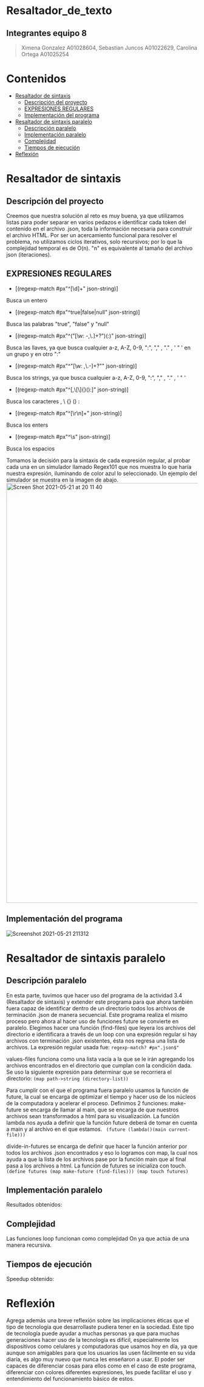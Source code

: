 # Resaltador_de_texto
## Integrantes equipo 8
> Ximena Gonzalez A01028604, Sebastian Juncos A01022629, Carolina Ortega A01025254

# Contenidos

- [Resaltador de sintaxis](#resaltador-de-sintaxis)
    - [Descripción del proyecto](#descripción-del-proyecto)
    - [EXPRESIONES REGULARES](#expresiones-regulares)
    - [Implementación del programa](#implementación-del-programa)
- [Resaltador de sintaxis paralelo](#resaltador-de-sintaxis-paralelo)
    - [Descripción paralelo](#descripción-paralelo)
    - [Implementación paralelo](#implementación-paralelo)
    - [Complejidad](#complejidad)
    - [Tiempos de ejecución](#tiempos-de-ejecución)
- [Reflexión](#reflexión)

# Resaltador de sintaxis

## Descripción del proyecto 
Creemos que nuestra solución al reto es muy buena, ya que utilizamos listas para poder separar en varios pedazos e identificar cada token del contenido en el archivo .json, toda la información necesaria para construir el archivo HTML.
Por ser un acercamiento funcional para resolver el problema, no utilizamos ciclos iterativos, solo recursivos; por lo que la complejidad temporal es de O(n). "n" es equivalente al tamaño del archivo json (iteraciones).


## EXPRESIONES REGULARES
-  [(regexp-match #px"^[\\d]+" json-string)]

 Busca un entero

- [(regexp-match #px"^true|false|null" json-string)]

Busca las palabras "true", "false" y "null"

- [(regexp-match #px"^(\"[\\w: -,\\.]+?\")(:)" json-string)]

Busca las llaves, ya que busca cualquier a-z, A-Z, 0-9, ":", "," , "." , ' " ' en un grupo y en otro ":"

- [(regexp-match #px"^\"[\\w: ,\\.-]+?\"" json-string)]

Busca los strings, ya que busca cualquier a-z, A-Z, 0-9, ":", "," , "." , ' " '

- [(regexp-match #px"^[,\\[\\]{}():]" json-string)]

Busca los caracteres , \\ {} () :

- [(regexp-match #px"^[\r\n]+" json-string)]

Busca los enters

- [(regexp-match #px"^\\s" json-string)]

Busca los espacios

Tomamos la decisión para la sintaxis de cada expresión regular, al probar cada una en un simulador llamado Regex101 que nos muestra lo que haría nuestra expresión, iluminando de color azul lo seleccionado. Un ejemplo del simulador se muestra en la imagen de abajo.
<img width="1102" alt="Screen Shot 2021-05-21 at 20 11 40" src="https://user-images.githubusercontent.com/57368415/119210400-97748a00-ba71-11eb-8db4-27ae4e773a3c.png">

## Implementación del programa 
![Screenshot 2021-05-21 211312](https://user-images.githubusercontent.com/56135009/119211714-65ffbc80-ba79-11eb-9369-d42ce30ed9d0.png)

# Resaltador de sintaxis paralelo

## Descripción paralelo

En esta parte, tuvimos que hacer uso del programa de la actividad 3.4 (Resaltador de sintaxis) y extender este programa para que ahora también fuera capaz de identificar dentro de un directorio todos los archivos de terminación .json de manera secuencial. Este programa realiza el mismo proceso pero ahora al hacer uso de funciones future se convierte en paralelo. Elegimos hacer una función (find-files) que leyera los archivos del directorio e identificara a través de un loop con una expresión regular si hay archivos con terminación .json existentes, ésta nos regresa una lista de archivos. 
La expresión regular usada fue:
```regexp-match? #px".json$"```

values-files funciona como una lista vacía a la que se le irán agregando los archivos encontrados en el directorio que cumplan con la condición dada.
Se uso la siguiente expresión para determinar que se recorriera el directorio:
`(map path->string (directory-list))`

Para cumplir con el que el programa fuera paralelo usamos la función de future, la cual se encarga de optimizar el tiempo y hacer uso de los núcleos de la computadora y acelerar el proceso. 
Definimos 2 funciones:
make-future se encarga de llamar al main, que se encarga de que nuestros archivos sean transformados a html para su visualización. 
La función lambda nos ayuda a definir que la función future deberá de tomar en cuenta a main y al archivo en el que estamos.
` (future (lambda()(main current-file)))`

divide-in-futures se encarga de definir que hacer la función anterior por todos los archivos .json encontrados y eso lo logramos con map, la cual nos ayuda a que la lista de los archivos pase por la función main que al final pasa a los archivos a html. La función de futures se inicializa con touch.
`(define futures (map make-future (find-files)))
  (map touch futures)`
  
  
## Implementación paralelo

Resultados obtenidos: 


## Complejidad

Las funciones loop funcionan como complejidad On ya que actúa de una manera recursiva. 

## Tiempos de ejecución

Speedup obtenido:


# Reflexión

Agrega además una breve reflexión sobre las implicaciones éticas que el tipo de tecnología que desarrollaste pudiera tener en la sociedad.
Este tipo de tecnología puede ayudar a muchas personas ya que para muchas generaciones hacer uso de la tecnología es difícil, especialmente los dispositivos como celulares y computadoras que usamos hoy en día, ya que aunque son amigables para que los usuarios las usen fácilmente en su vida diaria, es algo muy nuevo que nunca les enseñaron a usar. 
El poder ser capaces de diferenciar cosas para ellos como en el caso de este programa, diferenciar con colores diferentes expresiones, les puede facilitar el uso y entendimiento del funcionamiento básico de estos.

